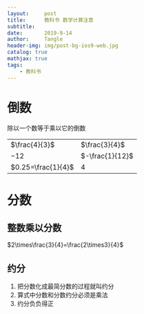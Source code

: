 ```yaml
---
layout:     post
title:      教科书 数学计算注意
subtitle:   
date:       2019-9-14
author:     Tangle
header-img: img/post-bg-ios9-web.jpg
catalog: true
mathjax: true
tags:
    - 教科书
---
```


# 倒数

除以一个数等于乘以它的倒数

|                    |                 |
| ------------------ | --------------- |
| $\frac{4}{3}$      | $\frac{3}{4}$   |
| $-12$              | $-\frac{1}{12}$ |
| $0.25=\frac{1}{4}$ | $4$             |

# 分数

## 整数乘以分数

$2\times\frac{3}{4}=\frac{2\times3}{4}$

## 约分

1. 把分数化成最简分数的过程就叫约分
1. 算式中分数和分数约分必须是乘法
1. 约分负负得正
